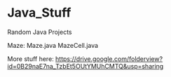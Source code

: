 # Java_Stuff
Random Java Projects

Maze:
Maze.java
MazeCell.java

More stuff here: https://drive.google.com/folderview?id=0B29naE7na_TzbEt5OUtYMUhCMTQ&usp=sharing
